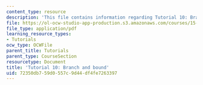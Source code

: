 ```yaml
---
content_type: resource
description: 'This file contains information regarding Tutorial 10: Branch and bound.'
file: https://ol-ocw-studio-app-production.s3.amazonaws.com/courses/15-053-optimization-methods-in-management-science-spring-2013/72350db759d0557c9d44df4fe7263397_MIT15_053S13_tut10.pdf
file_type: application/pdf
learning_resource_types:
- Tutorials
ocw_type: OCWFile
parent_title: Tutorials
parent_type: CourseSection
resourcetype: Document
title: 'Tutorial 10: Branch and bound'
uid: 72350db7-59d0-557c-9d44-df4fe7263397
---
```

